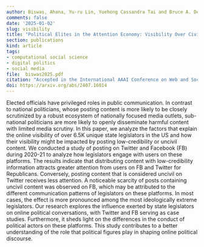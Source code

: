 ```yaml
---
author: Biswas, Ahana, Yu-ru Lin, Yuehong Cassandra Tai and Bruce A. Desmarais.
comments: false
date: '2025-01-02'
slug: visibility
title: "Political Elites in the Attention Economy: Visibility Over Civility and Credibility?"
section: publications
kind: article
tags:
- computational social science
- digital politics
- social media
file:  biswas2025.pdf
citation: "Accepted in the International AAAI Conference on Web and Social Media (ICWSM) 2025"
doi: https://arxiv.org/abs/2407.16014
---
```


Elected officials have privileged roles in public communication. In contrast to national politicians, whose posting content is more likely to be closely scrutinized by a robust ecosystem of nationally focused media outlets, sub-national politicians are more likely to openly disseminate harmful content with limited media scrutiny. In this paper, we analyze the factors that explain the online visibility of over 6.5K unique state legislators in the US and how their visibility might be impacted by posting low-credibility or uncivil content. We conducted a study of posting on Twitter and Facebook (FB) during 2020-21 to analyze how legislators engage with users on these platforms. The results indicate that distributing content with low-credibility information attracts greater attention from users on FB and Twitter for Republicans. Conversely, posting content that is considered uncivil on Twitter receives less attention. A noticeable scarcity of posts containing uncivil content was observed on FB, which may be attributed to the different communication patterns of legislators on these platforms. In most cases, the effect is more pronounced among the most ideologically extreme legislators. Our research explores the influence exerted by state legislators on online political conversations, with Twitter and FB serving as case studies. Furthermore, it sheds light on the differences in the conduct of political actors on these platforms. This study contributes to a better understanding of the role that political figures play in shaping online political discourse.